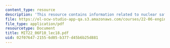 ```yaml
---
content_type: resource
description: 'This resource contains information related to nuclear safety. '
file: https://ol-ocw-studio-app-qa.s3.amazonaws.com/courses/22-06-engineering-of-nuclear-systems-fall-2010/02f0764721556d05b377d45b6b25d881_MIT22_06F10_lec18.pdf
file_type: application/pdf
resourcetype: Document
title: MIT22_06F10_lec18.pdf
uid: 02f07647-2155-6d05-b377-d45b6b25d881
---
```

